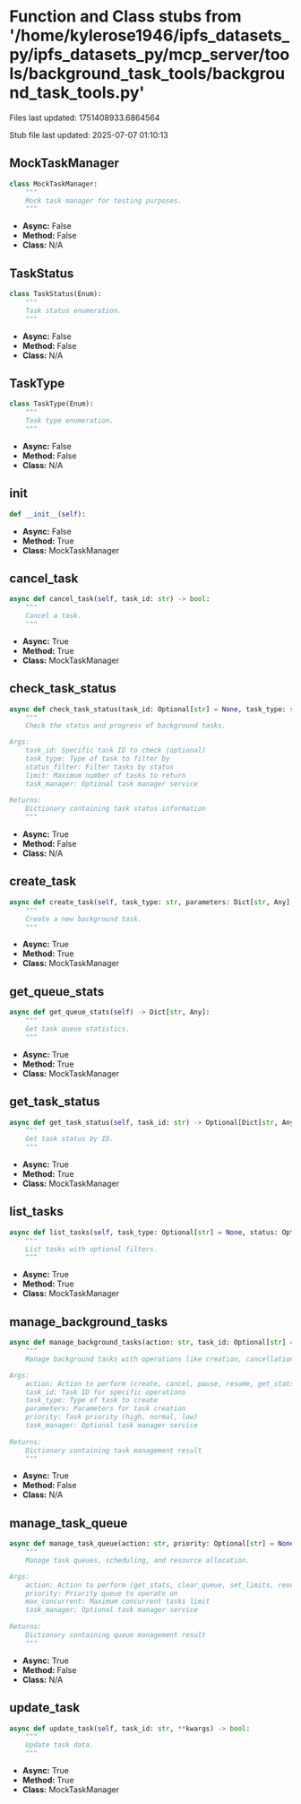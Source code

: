 # Function and Class stubs from '/home/kylerose1946/ipfs_datasets_py/ipfs_datasets_py/mcp_server/tools/background_task_tools/background_task_tools.py'

Files last updated: 1751408933.6864564

Stub file last updated: 2025-07-07 01:10:13

## MockTaskManager

```python
class MockTaskManager:
    """
    Mock task manager for testing purposes.
    """
```
* **Async:** False
* **Method:** False
* **Class:** N/A

## TaskStatus

```python
class TaskStatus(Enum):
    """
    Task status enumeration.
    """
```
* **Async:** False
* **Method:** False
* **Class:** N/A

## TaskType

```python
class TaskType(Enum):
    """
    Task type enumeration.
    """
```
* **Async:** False
* **Method:** False
* **Class:** N/A

## __init__

```python
def __init__(self):
```
* **Async:** False
* **Method:** True
* **Class:** MockTaskManager

## cancel_task

```python
async def cancel_task(self, task_id: str) -> bool:
    """
    Cancel a task.
    """
```
* **Async:** True
* **Method:** True
* **Class:** MockTaskManager

## check_task_status

```python
async def check_task_status(task_id: Optional[str] = None, task_type: str = "all", status_filter: str = "all", limit: int = 20, task_manager = None) -> Dict[str, Any]:
    """
    Check the status and progress of background tasks.

Args:
    task_id: Specific task ID to check (optional)
    task_type: Type of task to filter by
    status_filter: Filter tasks by status
    limit: Maximum number of tasks to return
    task_manager: Optional task manager service
    
Returns:
    Dictionary containing task status information
    """
```
* **Async:** True
* **Method:** False
* **Class:** N/A

## create_task

```python
async def create_task(self, task_type: str, parameters: Dict[str, Any], priority: str = "normal", timeout_seconds: int = 3600) -> Dict[str, Any]:
    """
    Create a new background task.
    """
```
* **Async:** True
* **Method:** True
* **Class:** MockTaskManager

## get_queue_stats

```python
async def get_queue_stats(self) -> Dict[str, Any]:
    """
    Get task queue statistics.
    """
```
* **Async:** True
* **Method:** True
* **Class:** MockTaskManager

## get_task_status

```python
async def get_task_status(self, task_id: str) -> Optional[Dict[str, Any]]:
    """
    Get task status by ID.
    """
```
* **Async:** True
* **Method:** True
* **Class:** MockTaskManager

## list_tasks

```python
async def list_tasks(self, task_type: Optional[str] = None, status: Optional[str] = None, limit: int = 20) -> List[Dict[str, Any]]:
    """
    List tasks with optional filters.
    """
```
* **Async:** True
* **Method:** True
* **Class:** MockTaskManager

## manage_background_tasks

```python
async def manage_background_tasks(action: str, task_id: Optional[str] = None, task_type: Optional[str] = None, parameters: Optional[Dict[str, Any]] = None, priority: str = "normal", task_manager = None) -> Dict[str, Any]:
    """
    Manage background tasks with operations like creation, cancellation, and monitoring.

Args:
    action: Action to perform (create, cancel, pause, resume, get_stats)
    task_id: Task ID for specific operations
    task_type: Type of task to create
    parameters: Parameters for task creation
    priority: Task priority (high, normal, low)
    task_manager: Optional task manager service
    
Returns:
    Dictionary containing task management result
    """
```
* **Async:** True
* **Method:** False
* **Class:** N/A

## manage_task_queue

```python
async def manage_task_queue(action: str, priority: Optional[str] = None, max_concurrent: Optional[int] = None, task_manager = None) -> Dict[str, Any]:
    """
    Manage task queues, scheduling, and resource allocation.

Args:
    action: Action to perform (get_stats, clear_queue, set_limits, reorder)
    priority: Priority queue to operate on
    max_concurrent: Maximum concurrent tasks limit
    task_manager: Optional task manager service
    
Returns:
    Dictionary containing queue management result
    """
```
* **Async:** True
* **Method:** False
* **Class:** N/A

## update_task

```python
async def update_task(self, task_id: str, **kwargs) -> bool:
    """
    Update task data.
    """
```
* **Async:** True
* **Method:** True
* **Class:** MockTaskManager
